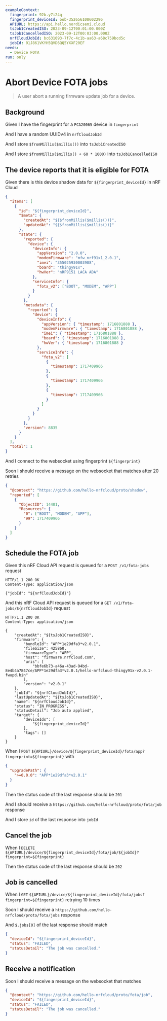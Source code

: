 ```yaml
---
exampleContext:
  fingerprint: 92b.y7i24q
  fingerprint_deviceId: oob-352656108602296
  APIURL: https://api.hello.nordicsemi.cloud
  tsJob1CreatedISO: 2023-09-12T00:01:00.000Z
  tsJob1CancelledISO: 2023-09-12T00:03:00.000Z
  nrfCloudJobId: bc631093-7f7c-4c1b-aa63-a68c759bcd5c
  jobId: 01J861VKYH5QVD6QQ5YXXF20EF
needs:
  - Device FOTA
run: only
---
```


# Abort Device FOTA jobs

> A user abort a running firmware update job for a device.

## Background

Given I have the fingerprint for a `PCA20065` device in `fingerprint`

And I have a random UUIDv4 in `nrfCloudJobId`

And I store `$fromMillis($millis())` into `tsJob1CreatedISO`

And I store `$fromMillis($millis() + 60 * 1000)` into `tsJob1CancelledISO`

## The device reports that it is eligible for FOTA

<!-- Devices have to report that they support FOTA. -->

Given there is this device shadow data for `${fingerprint_deviceId}` in nRF
Cloud

```json
{
  "items": [
    {
      "id": "${fingerprint_deviceId}",
      "$meta": {
        "createdAt": "${$fromMillis($millis())}",
        "updatedAt": "${$fromMillis($millis())}"
      },
      "state": {
        "reported": {
          "device": {
            "deviceInfo": {
              "appVersion": "2.0.0",
              "modemFirmware": "mfw_nrf91x1_2.0.1",
              "imei": "355025930003908",
              "board": "thingy91x",
              "hwVer": "nRF9151 LACA ADA"
            },
            "serviceInfo": {
              "fota_v2": ["BOOT", "MODEM", "APP"]
            }
          }
        },
        "metadata": {
          "reported": {
            "device": {
              "deviceInfo": {
                "appVersion": { "timestamp": 1716801888 },
                "modemFirmware": { "timestamp": 1716801888 },
                "imei": { "timestamp": 1716801888 },
                "board": { "timestamp": 1716801888 },
                "hwVer": { "timestamp": 1716801888 }
              },
              "serviceInfo": {
                "fota_v2": [
                  {
                    "timestamp": 1717409966
                  },
                  {
                    "timestamp": 1717409966
                  },
                  {
                    "timestamp": 1717409966
                  }
                ]
              }
            }
          }
        },
        "version": 8835
      }
    }
  ],
  "total": 1
}
```

And I connect to the websocket using fingerprint `${fingerprint}`

Soon I should receive a message on the websocket that matches after 20 retries

```json
{
  "@context": "https://github.com/hello-nrfcloud/proto/shadow",
  "reported": [
    {
      "ObjectID": 14401,
      "Resources": {
        "0": ["BOOT", "MODEM", "APP"],
        "99": 1717409966
      }
    }
  ]
}
```

## Schedule the FOTA job

Given this nRF Cloud API request is queued for a `POST /v1/fota-jobs` request

```
HTTP/1.1 200 OK
Content-Type: application/json

{"jobId": "${nrfCloudJobId}"}
```

And this nRF Cloud API request is queued for a
`GET /v1/fota-jobs/${nrfCloudJobId}` request

```
HTTP/1.1 200 OK
Content-Type: application/json

{
    "createdAt": "${tsJob1CreatedISO}",
    "firmware": {
        "bundleId": "APP*1e29dfa3*v2.0.1",
        "fileSize": 425860,
        "firmwareType": "APP",
        "host": "firmware.nrfcloud.com",
        "uris": [
            "bbfe6b73-a46a-43ad-94bd-8e4b4a7847ce/APP*1e29dfa3*v2.0.1/hello-nrfcloud-thingy91x-v2.0.1-fwupd.bin"
        ],
        "version": "v2.0.1"
    },
    "jobId": "${nrfCloudJobId}",
    "lastUpdatedAt": "${tsJob1CreatedISO}",
    "name": "${nrfCloudJobId}",
    "status": "IN_PROGRESS",
    "statusDetail": "Job auto applied",
    "target": {
        "deviceIds": [
            "${fingerprint_deviceId}"
        ],
        "tags": []
    }
}
```

When I `POST`
`${APIURL}/device/${fingerprint_deviceId}/fota/app?fingerprint=${fingerprint}`
with

```json
{
  "upgradePath": {
    ">=0.0.0": "APP*1e29dfa3*v2.0.1"
  }
}
```

Then the status code of the last response should be `201`

And I should receive a `https://github.com/hello-nrfcloud/proto/fota/job`
response

And I store `id` of the last response into `jobId`

## Cancel the job

When I `DELETE`
`${APIURL}/device/${fingerprint_deviceId}/fota/job/${jobId}?fingerprint=${fingerprint}`

Then the status code of the last response should be `202`

## Job is cancelled

When I `GET`
`${APIURL}/device/${fingerprint_deviceId}/fota/jobs?fingerprint=${fingerprint}`
retrying 10 times

Soon I should receive a `https://github.com/hello-nrfcloud/proto/fota/jobs`
response

And `$.jobs[0]` of the last response should match

```json
{
  "deviceId": "${fingerprint_deviceId}",
  "status": "FAILED",
  "statusDetail": "The job was cancelled."
}
```

## Receive a notification

Soon I should receive a message on the websocket that matches

```json
{
  "@context": "https://github.com/hello-nrfcloud/proto/fota/job",
  "deviceId": "${fingerprint_deviceId}",
  "status": "FAILED",
  "statusDetail": "The job was cancelled."
}
```
